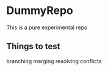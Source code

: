 # DummyRepo
This is a pure experimental repo
## Things to test
branching
merging
resolving conflicts
